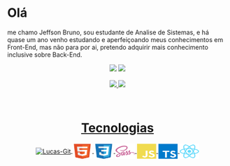 <div>
  <h1>Olá</h1>
  <p>
    me chamo Jeffson Bruno, sou estudante de Analise de Sistemas, e há quase um ano venho estudando e aperfeiçoando meus conhecimentos em Front-End,
    mas não para por ai, pretendo adquirir mais conhecimento inclusive sobre Back-End.
  </p>
</div>
<div align="center">
<a href="https://www.linkedin.com/in/jeffson-sousa-a46b67200/"><img src="https://img.shields.io/badge/LinkedIn-blue?style=for-the-badge&logo=Linkedin&logoColor=white"/></a>
<a href="https://www.instagram.com/brunojeff0012/"><img src="https://img.shields.io/badge/Instagram-E4405F?style=for-the-badge&logo=instagram&logoColor=white"/></a>
</di> <br><br>

<div align="center">
<a href="https://github.com/Jeff-desv">
<img height="180em" src="https://github-readme-stats.vercel.app/api?username=Jeff-desv&theme=tokyonight&show_icons=true"/>
  <img height="180em" src="https://github-readme-stats.vercel.app/api/top-langs/?username=Jeff-desv&layout=compact&langs_count=7&theme=tokyonight"/>
  </div>

<div align="center">
<br>

<div style"display: inline_block"><br>
  <h1>Tecnologias</h1>
  <img align="center" alt="Lucas-Git" height="30" width="40" src="https://cdn.jsdelivr.net/gh/devicons/devicon/icons/git/git-original.svg">
  <img align="center" alt="Guitor-HTML" height="35" width="45" src="https://raw.githubusercontent.com/devicons/devicon/master/icons/html5/html5-original.svg">
  <img align="center" alt="Guitor-CSS" height="35" width="45" src="https://raw.githubusercontent.com/devicons/devicon/master/icons/css3/css3-original.svg">
  <img align="center" alt="Digo-Sass" height="35" width="45" src="https://raw.githubusercontent.com/devicons/devicon/master/icons/sass/sass-original.svg">
  <img align="center" alt="Guitor-Js" height="35" width="45" src="https://raw.githubusercontent.com/devicons/devicon/master/icons/javascript/javascript-plain.svg">
  <img align="center" alt="Guitor-Ts" height="35" width="45" src="https://raw.githubusercontent.com/devicons/devicon/master/icons/typescript/typescript-plain.svg">
  <img align="center" alt="Guitor-React" height="35" width="45" src="https://raw.githubusercontent.com/devicons/devicon/master/icons/react/react-original.svg">
</div>








